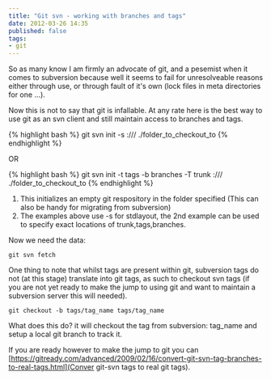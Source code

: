 ```yaml
---
title: "Git svn - working with branches and tags"
date: 2012-03-26 14:35
published: false 
tags:
- git
---
```


So as many know I am firmly an advocate of git, and a pesemist when it comes to subversion because well it seems to fail for unresolveable reasons either through use, or through fault of it's own (lock files in meta directories for one ...).

Now this is not to say that git is infallable. At any rate here is the best way to use git as an svn client and still maintain access to branches and tags.

{% highlight bash %}
git svn init -s <protocol>://<FQDN of server>/<repo path> ./folder_to_checkout_to
{% endhighlight %}

OR

{% highlight bash %}
git svn init -t tags -b branches -T trunk <protocol>://<FQDN of server>/<repo path> ./folder_to_checkout_to
{% endhighlight %}

1. This initializes an empty git respository in the folder specified (This can also be handy for migrating from subversion)
2. The examples above use -s for stdlayout, the 2nd example can be used to specify exact locations of trunk,tags,branches.


Now we need the data:

`git svn fetch`


One thing to note that whilst tags are present within git, subversion tags do not (at this stage) translate into git tags, as such to checkout svn tags (if you are not yet ready to make the jump to using git and want to maintain a subversion server this will needed).

`git checkout -b tags/tag_name tags/tag_name`

What does this do? it will checkout the tag from subversion: tag_name and setup a local git branch to track it.

If you are ready however to make the jump to git you can [https://gitready.com/advanced/2009/02/16/convert-git-svn-tag-branches-to-real-tags.html](Conver git-svn tags to real git tags).


